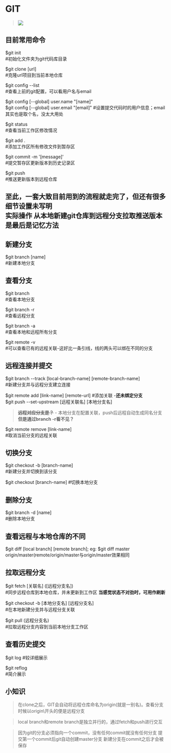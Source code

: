 # GIT
>![](https://imgconvert.csdnimg.cn/aHR0cHM6Ly93czEuc2luYWltZy5jbi9sYXJnZS8wMDZWckpBSmd5MWc1azB3enQwZ3ZqMzBtZDA2Zzc2dy5qcGc)
## 目前常用命令
$git init  
\#初始化文件夹为git代码库目录

$git clone [url]  
\#克隆url项目到当前本地仓库

$git config --list  
\#查看上前的git配置，可以看用户名与email

$git config [--global] user.name "[name]"  
$git config [--global] user.email "[email]"
\#设置提交代码时的用户信息；email其实也是取个名，没太大用处

$git status  
\#查看当前工作区修改情况

$git add .  
\#添加工作区所有修改文件到暂存区  

$git commit -m '[message]'  
\#提交暂存区更新版本到历史记录区  

$git push  
\#推送更新版本到远程仓库  

**至此，一套大致目前用到的流程就走完了，但还有很多细节设置未写明  
实际操作  从本地新建git仓库到远程分支拉取推送版本 是最后是记忆方法**
---
## 新建分支
$git branch [name]  
\#新建本地分支

## 查看分支
$git branch  
\#查看本地分支 

$git branch -r  
\#查看远程分支  

$git branch -a  
\#查看本地和远程所有分支

$git remote -v  
\#可以查看已有的远程关联-这好比一条引线，线的两头可以绑在不同的分支

## 远程连接并提交
$git branch --track [local-branch-name] [remote-branch-name]  
\#新建分支并与远程分支建立连接

$git remote add [link-name] [remote-url]
\#添加关联 -**还未绑定分支**  
$git push --set-upstream [远程关联名] [本地分支名]  
>~~**远程对应分支是？**~~ - 本地分支在配置关联，push后远程自动生成同名分支 **但是通过branch -r看不见？**

$git remote remove [link-name]  
\#取消当前分支的远程关联

## 切换分支
$git checkout -b [branch-name]  
\#新建分支并切换到该分支  

$git checkout [branch-name]
\#切换本地分支

## 删除分支
$git branch -d [name]  
\#删除本地分支

## 查看远程与本地仓库的不同
$git diff [local branch] [remote branch];   eg: $git diff master origin/master(remote/origin/master与origin/master效果相同    

## 拉取远程分支
$git fetch [关联名] ([远程分支名])  
\#同步远程仓库到本地仓库，并未更新到工作区 **当感觉状态不对劲时，可用作刷新**

$git checkout -b [本地分支名] [远程分支名]  
\#在本地新建分支并与远程分支关联 

$git pull (远程分支名)  
\#拉取远程分支内容到当前本地分支工作区  

## 查看历史提交
$git log 
\#较详细展示

$git reflog  
\#简介展示



## 小知识
>在clone之后，GIT会自动将远程仓库命名为origin(就是一别名)。查看分支时候以origin\开头的便是远程分支  

>local branch和remote branch是独立并行的，通过fetch和push进行交互  

>因为git的分支必须指向一个commit，没有任何commit就没有任何分支
>提交第一个commit后git自动创建master分支
>新建分支在commit之后才会被保存


